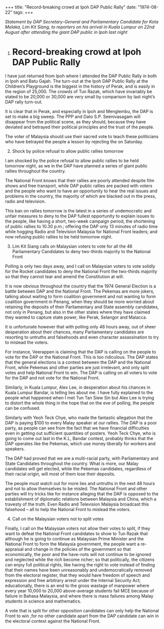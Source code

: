 +++ 
title: "Record-breaking crowd at Ipoh DAP Public Rally"
date: "1974-08-22"
tags:
+++

_Statement by DAP Secretary-General and Parliamentary Candidate for Kota Melaka, Lim Kit Siang, to reporters on his arrival in Kuala Lumpur on 22nd August after attending the giant DAP public in Ipoh last night_

1. # Record-breaking crowd at Ipoh DAP Public Rally

I have just returned from Ipoh where I attended the DAP Public Rally in both in Ipoh and Batu Gajah. The turn-out at the Ipoh DAP Public Rally at the Children’s Playground is the biggest in the history of Perak, and is easily in the region of 25,000. The crowds of Tun Razak, which have invariably be stated to be 20,000 or 30,000 are very small by comparison by last night’s DAP rally turn-out.</u>

It is clear that in Perak, and especially in Ipoh and Menglembu, the DAP is set to make a big sweep. The PPP and Dato S.P. Seenivasagam will disappear from the political scene, as they should, because they have deviated and betrayed their political principles and the trust of the people. 

The voter of Malaysia should use their sacred vote to teach these politicians who have betrayed the people a lesson by rejecting the on Saturday.

2. Shock by police refusal to allow public rallies tomorrow

I am shocked by the police refusal to allow public rallies to be held tomorrow night, as we in the DAP have planned a series of giant public rallies throughout the country.

The National Front knows that their rallies are poorly attended despite film shows and free transport, while DAP public rallies are packed with voters and the people who want to have an opportunity to hear the real issues and problems in the country, the majority of which are blacked out in the press, radio and television.

This ban on rallies tomorrow is the latest in a series of undemocratic and unfair measures to deny to the DAP fullest opportunity to explain issues to the people, like having a short, two-week campaign period, the shortening of public rallies to 10.30 p.m.; offering the DAP only 13 minutes of radio time while hogging Radio and Television Malaysia for National Front leaders; and now refusing public rallies to be held tomorrow night.

3. Lim Kit Siang calls on Malaysian voters to vote for all the 46 Parliamentary Candidates to deny two-thirds majority to the National Front

Polling is only two days away, and I call on Malaysian voters to vote solidly for the Rocket candidates to deny the National Front the two-thirds majority so that they cannot tear and amend the Constitution at will.

It is now obvious throughout the country that the 1974 General Election is a battle between DAP and the National Front. The Pekemas are more jokers, talking about waiting to form coalition government and not wanting to form coalition government in Penang, when they should be more worried about retaining the deposits of their Parliamentary and State assembly candidates, not only in Penang, but also in the other states where they have claimed they wanted to capture state power, like Perak, Selangor and Malacca.

It is unfortunate however that with polling only 48 hours away, out of sheer desperation about their chances, many Parliamentary candidates are resorting to untruths and falsehoods and even character assassination to try to mislead the voters.

For instance, Veerappen is claiming that the DAP is calling on the people to vote for the DAP or the National Front. This is too ridiculous. The DAP states that the general elections is a contest between the DAP and the National Front, while Pekemas and other parties are just irrelevant, and only split votes and help National Front to win. The DAP is calling on all voters to vote for the DAP and not vote for the National Front.

Similarly, in Kuala Lumpur, Alex Lee, in desperation about his chances in Kuala Lumpur Bandar, is telling lies about me. I have fully explained to the people what happened when I met Tun Tan Siew Sin but Alex Lee is trying to distort the whole thing in the hope that on the eve of polling, the people can be confused. 

Similarly with Yeoh Teck Chye, who made the fantastic allegation that the DAP is paying $100 to every Malay speaker at our rallies. The DAP is a poor party, as people can see from the fact that we have financial difficulties even in getting out sufficient quantities of posters. Yeoh Teck Chye, who is going to come out last in the K.L, Bandar contest, probably thinks that the DAP operates like the Pekemas, which use money liberally for workers and speakers.

The DAP had proved that we are a multi-racial party, with Parliamentary and State Candidates throughout the country. What is more, our Malay candidates will get elected, while the Pekemas candidates, regardless of their racial origin, will most of them lose their deposits.

The people must watch out for more lies and untruths in the next 48 hours and not to allow themselves to be misled. The National Front and other parties will try tricks like for instance alleging that the DAP is opposed to the establishment of diplomatic relations between Malaysia and China, which a travesty of the truth. Even Radio and Television Malaysia broadcast this falsehood – all to help the National Front to mislead the voters.

4. Call on the Malaysian voters not to split votes

Finally, I call on the Malaysian voters not allow their votes to split, if they want to defeat the National Front candidates to show to Tun Razak that although he is going to continue as Malaysian Prime Minister and the National Front to form the Malaysia government, the people want a re-appraisal and change in the policies of the government so that economically, the poor and the have-nots will not continue to be ignored and neglected while the rich become richer; so that politically, the citizens can enjoy full political rights, like having the right to vote instead of finding that their names have been unreasonably and undemocratically removed from the electoral register, that they would have freedom of speech and expression and free arbitrary arrest under the Internal Security Act; educationally, there is an end to the gross wastage of manpower where every year 10,000 to 20,000 above-average students fail MCE because of failure in Bahasa Malaysia, and where there is mass failures among Malay students in science and mathematics.

A vote that is split for other opposition candidates can only help the National Front to win ,for no other candidate apart from the DAP candidate can win in the electoral contest against the National Front.
 
